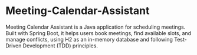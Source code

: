 # Meeting-Calendar-Assistant
Meeting Calendar Assistant is a Java application for scheduling meetings. Built with Spring Boot, it helps users book meetings, find available slots, and manage conflicts, using H2 as an in-memory database and following Test-Driven Development (TDD) principles.
